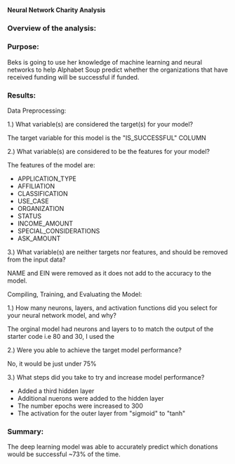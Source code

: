 #### Neural Network Charity Analysis

### Overview of the analysis: 

### Purpose:

Beks is going to use her knowledge of machine learning and neural networks to help Alphabet Soup predict whether the organizations that have received funding will be successful if funded.

### Results: 

Data Preprocessing:
 
1.) What variable(s) are considered the target(s) for your model?

   The target variable for this model is the "IS_SUCCESSFUL" COLUMN

2.) What variable(s) are considered to be the features for your model?

   The features of the model are:

   - APPLICATION_TYPE          
   - AFFILIATION               
   - CLASSIFICATION            
   - USE_CASE                  
   - ORGANIZATION              
   - STATUS                    
   - INCOME_AMOUNT                
   - SPECIAL_CONSIDERATIONS     
   - ASK_AMOUNT                   

3.) What variable(s) are neither targets nor features, and should be removed from the input data?

   NAME and EIN were removed as it does not add to the accuracy to the model. 

Compiling, Training, and Evaluating the Model:

1.) How many neurons, layers, and activation functions did you select for your neural network model, and why?

The orginal model had neurons and layers to to match the output of the starter code i.e 80 and 30, I used the 

2.) Were you able to achieve the target model performance?

No, it would be just under 75%

3.) What steps did you take to try and increase model performance?

- Added a third hidden layer
- Additional nuerons were added to the hidden layer
- The number epochs were increased to 300
- The activation for the outer layer from "sigmoid" to "tanh" 


### Summary: 

The deep learning model was able to accurately predict which donations would be successful ~73% of the time.  

